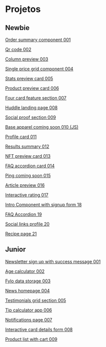 # Projetos
## Newbie

 <a href="https://silas310.github.io/Front-End-Mentor-challenges/01-newbie/001-order-summary//index.html">Order summary component 001</a>

 <a href="https://silas310.github.io/Front-End-Mentor-challenges/01-newbie/002-qr-code/index.html">Qr code 002</a>

 <a href="https://silas310.github.io/Front-End-Mentor-challenges/01-newbie/003-3-column-preview-card/index.html">Column preview 003</a>

 <a href="https://silas310.github.io/Front-End-Mentor-challenges/004-single-price-grid-component/index.html"> Single price grid component 004</a>

 <a href="https://silas310.github.io/Front-End-Mentor-challenges/005-stats-preview-card-component/index.html">Stats preview card 005</a>

 <a href="https://silas310.github.io/Front-End-Mentor-challenges/006-product-preview-card-component/index.html">Product preview card 006</a>

 <a href="https://silas310.github.io/Front-End-Mentor-challenges/007-four-card-feature-section/index.html">Four card feature section 007</a>

 <a href="https://silas310.github.io/Front-End-Mentor-challenges/008-huddle-landing-page-with-single-introductory-section/index.html">Huddle landing page 008</a>

 <a href="https://silas310.github.io/Front-End-Mentor-challenges/009-social-proof-section/index.html">Social proof section 009</a>

 <a href="https://silas310.github.io/Front-End-Mentor-challenges/010-base-apparel-coming-soon/index.html">Base apparel coming soon 010 (JS)</a>

 <a href="https://silas310.github.io/Front-End-Mentor-challenges/011-profile-card-component/index.html">Profile card 011</a>

 <a href="https://silas310.github.io/Front-End-Mentor-challenges/012-results-summary-component/index.html">Results summary 012</a>

 <a href="https://silas310.github.io/Front-End-Mentor-challenges/013-nft-preview-card-component/index.html">NFT preview card 013</a>

 <a href="https://silas310.github.io/Front-End-Mentor-challenges/014-faq-accordion-card/index.html">FAQ accordion card 014</a>

 <a href="https://silas310.github.io/Front-End-Mentor-challenges/015-ping-coming-soon-page/index.html">Ping coming soon 015</a>

 <a href="https://silas310.github.io/Front-End-Mentor-challenges/016-article-preview-component/index.html">Article preview 016</a>

 <a href="https://silas310.github.io/Front-End-Mentor-challenges/017-interactive-rating-component/index.html">Interactive rating 017</a>

<a href="https://silas310.github.io/Front-End-Mentor-challenges/018-intro-component-with-signup-form/index.html">Intro Component with signup form 18</a>

<a href = "https://silas310.github.io/Front-End-Mentor-challenges/019-faq-accordion/index.html">FAQ Accordion 19</a>

<a href = "https://silas310.github.io/Front-End-Mentor-challenges/020-social-links-profile/index.html">Social links profile 20</a>

<a href = "https://silas310.github.io/Front-End-Mentor-challenges/021-recipe-page/index.html"> Recipe page 21</a>

## Junior

<a href = "https://silas310.github.io/Front-End-Mentor-challenges/junior/001-newsletter-sign-up-with-success-message-junior/index.html">Newsletter sign up with success message 001</a>

<a href = "https://silas310.github.io/Front-End-Mentor-challenges/junior/002-age-calculator-app/index.html">Age calculator 002</a>

<a href="https://silas310.github.io/Front-End-Mentor-challenges/junior/003-fylo-data-storage-component/index.html">Fylo data storage 003</a>

<a href ="https://silas310.github.io/Front-End-Mentor-challenges/junior/004-news-homepage/index.html">News homepage 004</a>

<a href = "https://silas310.github.io/Front-End-Mentor-challenges/junior/005-testimonials-grid-section/index.html">Testimonials grid section 005</a>

<a href = "https://silas310.github.io/Front-End-Mentor-challenges/junior/006-tip-calculator-app/index.html">Tip calculator app 006</a>

<a href="https://silas310.github.io/Front-End-Mentor-challenges/junior/007-notifications-page/index.html">Notifications page 007</a>

<a href = "https://silas310.github.io/Front-End-Mentor-challenges/junior/008-interactive-card-details-form/index.html">Interactive card details form 008</a>

<a href = "https://silas310.github.io/Front-End-Mentor-challenges/junior/009-product-list-with-cart/index.html">Product list with cart 009</a>